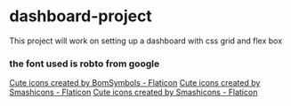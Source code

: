 # dashboard-project
This project will work on setting up a dashboard with css grid and flex box
### the font used is robto from google 
<a href="https://www.flaticon.com/free-icons/cute" title="cute icons">Cute icons created by BomSymbols - Flaticon</a>
<a href="https://www.flaticon.com/free-icons/cute" title="cute icons">Cute icons created by Smashicons - Flaticon</a>
<a href="https://www.flaticon.com/free-icons/cute" title="cute icons">Cute icons created by Smashicons - Flaticon</a>